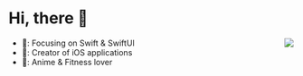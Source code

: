 # Hi, there 🌚

<img align="right" src="https://github-readme-stats.vercel.app/api?username=Mas0nSun&show_icons=true&icon_color=FF9300&text_color=1E1E1E&bg_color=ffffff&hide_title=true" />

- 🌆: Focusing on Swift & SwiftUI
- 🌄: Creator of iOS applications
- 🌌: Anime & Fitness lover
